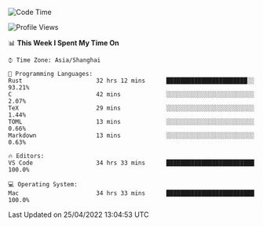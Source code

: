 <!--START_SECTION:waka-->
![Code Time](http://img.shields.io/badge/Code%20Time-1%2C270%20hrs%2013%20mins-blue)

![Profile Views](http://img.shields.io/badge/Profile%20Views-17-blue)

📊 **This Week I Spent My Time On** 

```text
⌚︎ Time Zone: Asia/Shanghai

💬 Programming Languages: 
Rust                     32 hrs 12 mins      ███████████████████████░░   93.21% 
C                        42 mins             ░░░░░░░░░░░░░░░░░░░░░░░░░   2.07% 
TeX                      29 mins             ░░░░░░░░░░░░░░░░░░░░░░░░░   1.44% 
TOML                     13 mins             ░░░░░░░░░░░░░░░░░░░░░░░░░   0.66% 
Markdown                 13 mins             ░░░░░░░░░░░░░░░░░░░░░░░░░   0.63%

🔥 Editors: 
VS Code                  34 hrs 33 mins      █████████████████████████   100.0%

💻 Operating System: 
Mac                      34 hrs 33 mins      █████████████████████████   100.0%

```


 Last Updated on 25/04/2022 13:04:53 UTC
<!--END_SECTION:waka-->
